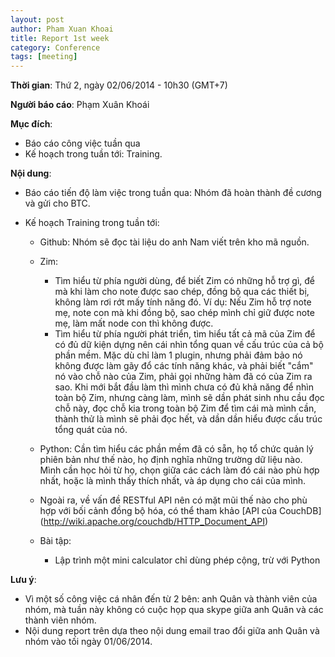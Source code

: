 ```yaml
---
layout: post
author: Pham Xuan Khoai
title: Report 1st week
category: Conference
tags: [meeting]
---
```

**Thời gian**: Thứ 2, ngày 02/06/2014 - 10h30 (GMT+7)

**Người báo cáo**: Phạm Xuân Khoái

**Mục đích**:
* Báo cáo công việc tuần qua
* Kế hoạch trong tuần tới: Training.

<!-- more -->

**Nội dung**:

* Báo cáo tiến độ làm việc trong tuần qua: Nhóm đã hoàn thành đề cương và gửi cho BTC.

* Kế hoạch Training trong tuần tới:
  - Github: Nhóm sẽ đọc tài liệu do anh Nam viết trên kho mã nguồn.
  - Zim:
    + Tìm hiểu từ phía người dùng, để biết Zim có những hỗ trợ gì, để mà khi làm cho note được sao chép, đồng bộ qua các thiết bị, không làm rơi rớt mấy tính năng đó. Ví dụ: Nếu Zim hỗ trợ note mẹ, note con mà khi đồng bộ, sao chép mình chỉ giữ được note mẹ, làm mất node con thì không được.
    + Tìm hiểu từ phía người phát triển, tìm hiểu tất cả mã của Zim để có đủ dữ kiện dựng nên cái nhìn tổng quan về cấu trúc của cả bộ phần mềm. Mặc dù chỉ làm 1 plugin, nhưng phải đảm bảo nó không được làm gãy đổ các tính năng khác, và phải biết "cắm" nó vào chỗ nào của Zim, phải gọi những hàm đã có của Zim ra sao. Khi mới bắt đầu làm thì mình chưa có đủ khả năng để nhìn toàn bộ Zim, nhưng càng làm, mình sẽ dần phát sinh nhu cầu đọc chỗ này, đọc chỗ kia trong toàn bộ Zim để tìm cái mà mình cần, thành thử là mình sẽ phải đọc hết, và dần dần hiểu được cấu trúc tổng quát của nó.
  - Python: Cần tìm hiểu các phần mềm đã có sẵn, họ tổ chức quản lý phiên bản như thế nào, họ định nghĩa những trường dữ liệu nào. Mình cần học hỏi từ họ, chọn giữa các cách làm đó cái nào phù hợp nhất, hoặc là mình thấy thích nhất, và áp dụng cho cái của mình.
  
  - Ngoài ra, về vấn đề RESTful API nên có mặt mũi thế nào cho phù hợp với bối cảnh đồng bộ hóa, có thể tham khảo [API của CouchDB] (http://wiki.apache.org/couchdb/HTTP_Document_API)
  
  - Bài tập:
    + Lập trình một mini calculator chỉ dùng phép cộng, trừ với Python
    
**Lưu ý**:
  - Vì một số công việc cá nhân đến từ 2 bên: anh Quân và thành viên của nhóm, mà tuần này không có cuộc họp qua skype giữa anh Quân và các thành viên nhóm.
  - Nội dung report trên dựa theo nội dung email trao đổi giữa anh Quân và nhóm vào tối ngày 01/06/2014.
